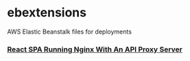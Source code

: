 # ebextensions
AWS Elastic Beanstalk files for deployments

### [React SPA Running Nginx With An API Proxy Server](/react-nginx-spa)

